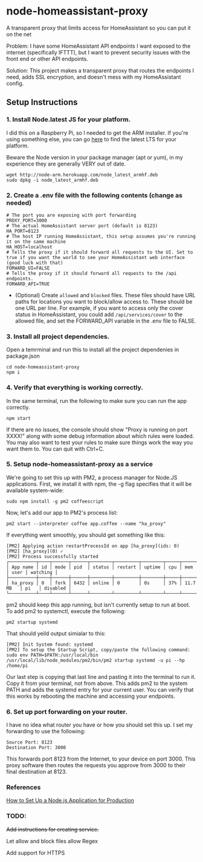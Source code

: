 # node-homeassistant-proxy
A transparent proxy that limits access for HomeAssistant so you can put it on the net

Problem: I have some HomeAssistant API endpoints I want exposed to the internet (specifically IFTTT), but I want to prevent security issues with the front end or other API endpoints.

Solution: This project makes a transparent proxy that routes the endpoints I need, adds SSL encryption, and doesn't mess with my HomeAssistant config.

## Setup Instructions

### 1. Install Node.latest JS for your platform.
I did this on a Raspberry Pi, so I needed to get the ARM installer. If you're using something else, you can go [here](https://nodejs.org/en/download/) to find the latest LTS for your platform. 

Beware the Node version in your package manager (apt or yum), in my experience they are generally VERY out of date. 
```
wget http://node-arm.herokuapp.com/node_latest_armhf.deb 
sudo dpkg -i node_latest_armhf.deb
```

### 2. Create a .env file with the following contents (change as needed)
```
# The port you are exposing with port forwarding
PROXY_PORT=3000
# The actual HomeAssistant server port (default is 8123)
HA_PORT=8123
# The host IP running HomeAssistant, this setup assumes you're running it on the same machine
HA_HOST=localhost
# Tells the proxy if it should forward all requests to the UI. Set to true if you want the world to see your HomeAssistant web interface (good luck with that)
FORWARD_UI=FALSE
# Tells the proxy if it should forward all requests to the /api endpoints. 
FORWARD_API=TRUE
```

- (Optional) Create `allowed` and `blocked` files.
These files should have URL paths for locations you want to block/allow access to. These should be one URL per line.
For example, if you want to access only the cover status in HomeAssistant, you could add
`/api/services/cover`
to the allowed file, and set the FORWARD_API variable in the .env file to FALSE.

### 3. Install all project dependencies.

Open a temrminal and run this to install all the project dependenies in package.json
```
cd node-homeassistant-proxy
npm i
```

### 4. Verify that everything is working correctly.

In the same terminal, run the following to make sure you can run the app correctly.

`npm start`

If there are no issues, the console should show "Proxy is running on port XXXX!" along with some debug information about which rules were loaded. You may also want to test your rules to make sure things work the way you want them to. You can quit with Ctrl+C. 

### 5. Setup node-homeassistant-proxy as a service

We're going to set this up with PM2, a process manager for Node.JS applications. First, we install it with npm, the -g flag specifies that it will be available system-wide:

`sudo npm install -g pm2 coffeescript`

Now, let's add our app to PM2's process list:

`pm2 start --interpreter coffee app.coffee --name "ha_proxy"`

If everything went smoothly, you should get something like this:

```
[PM2] Applying action restartProcessId on app [ha_proxy](ids: 0)
[PM2] [ha_proxy](0) ✓
[PM2] Process successfully started
┌──────────┬────┬──────┬──────┬────────┬─────────┬────────┬─────┬───────────┬──────┬──────────┐
│ App name │ id │ mode │ pid  │ status │ restart │ uptime │ cpu │ mem       │ user │ watching │
├──────────┼────┼──────┼──────┼────────┼─────────┼────────┼─────┼───────────┼──────┼──────────┤
│ ha_proxy │ 0  │ fork │ 6432 │ online │ 0       │ 0s     │ 37% │ 11.7 MB   │ pi   │ disabled │
└──────────┴────┴──────┴──────┴────────┴─────────┴────────┴─────┴───────────┴──────┴──────────┘
```

pm2 should keep this app running, but isn't currently setup to run at boot. To add pm2 to systemctl, execute the following:

`pm2 startup systemd`

That should yeild output simialar to this:

```
[PM2] Init System found: systemd
[PM2] To setup the Startup Script, copy/paste the following command:
sudo env PATH=$PATH:/usr/local/bin /usr/local/lib/node_modules/pm2/bin/pm2 startup systemd -u pi --hp /home/pi
```

Our last step is copying that last line and pasting it into the terminal to run it. Copy it from your terminal, not from above. This adds pm2 to the system PATH and adds the systemd entry for your current user. You can verify that this works by rebooting the machine and accessing your endpoints.

### 6. Set up port forwarding on your router.

I have no idea what router you have or how you should set this up. I set my forwarding to use the following:

```
Source Port: 8123
Destination Port: 3000
```

This forwards port 8123 from the Internet, to your device on port 3000. This proxy software then routes the requests you approve from 3000 to their final destination at 8123.


### References
[How to Set Up a Node.js Application for Production](https://www.digitalocean.com/community/tutorials/how-to-set-up-a-node-js-application-for-production-on-ubuntu-16-04)

### TODO:
~~Add instructions for creating service.~~

Let allow and block files allow Regex

Add support for HTTPS
